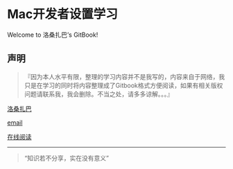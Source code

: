 Mac开发者设置学习
=======

Welcome to 洛桑扎巴’s GitBook!

## 声明

> 『因为本人水平有限，整理的学习内容并不是我写的，内容来自于网络，我只是在学习的同时将内容整理成了Gitbook格式方便阅读，如果有相关版权问题请联系我，我会删除。不当之处，请多多谅解。。。』

[洛桑扎巴](http://lszb811.com/about/)

[email](mailto:ztd811@gmail.com/)

[在线阅读](http://mba811.gitbooks.io/mac-dev/content/.)

* * *

> “知识若不分享，实在没有意义”
